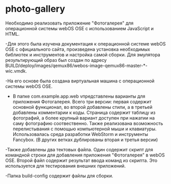 # photo-gallery
Необходимо реализовать приложение "Фотогалерея" для операционной системы webOS OSE c использованием JavaScript и HTML.

-Для этого была изучена документация к операционной системе webOS OSE с официального сайта, произведена установка необходимых библиотек и инструментов и настройка самой сборки.
Для эмулятора результирующий образ был создан по адресу BUILD/deploy/images/qemux86/webos-image-qemux86-master-*-wic.vmdk.

-На его основе была создана виртуальная машина с операционной системы webOS OSE.

- В папке com.example.app.web vпредставлены варианты  для приложения Фотогалерея. Всего три версии: первая содержит основной функционал, во второй добавлены стили, а в третьей добавлены комментарии к коды. Страница содержит таблицу из фотографий, а более крупный  вариант доступен при нажатии на саму фотографию соотвественно. Также реализована возможность перелистывания с помощью компьютерной мыши и клавиатуры. Использовалась среда разработки WebStorm и инструменты Fancybox.
(В других ветках дублированы вторая и третья версии)

-Также добавлены два тектовых файла. Один содержит скрипт для командной строки для добавления приложения "Фотогалерея" в webOS OSE. Второй файл содержит результат ввода команд из скрипта. Это используется для тестирования внешних приложений.

-Папка build-config содержит файлы для сборки.
